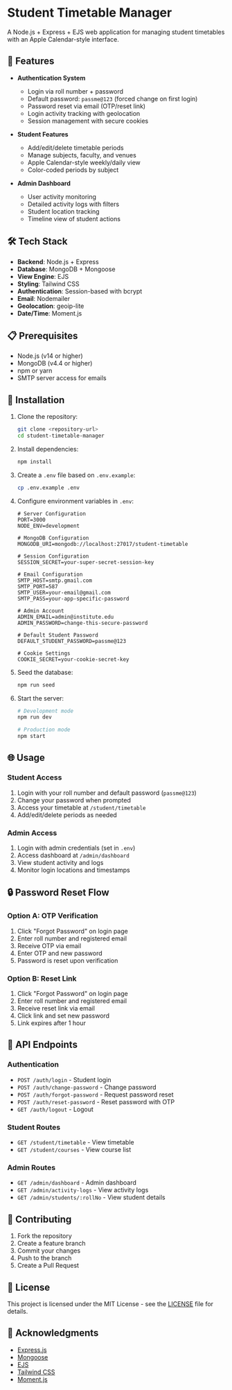 # Student Timetable Manager

A Node.js + Express + EJS web application for managing student timetables with an Apple Calendar-style interface.

## 🚀 Features

- **Authentication System**
  - Login via roll number + password
  - Default password: `passme@123` (forced change on first login)
  - Password reset via email (OTP/reset link)
  - Login activity tracking with geolocation
  - Session management with secure cookies

- **Student Features**
  - Add/edit/delete timetable periods
  - Manage subjects, faculty, and venues
  - Apple Calendar-style weekly/daily view
  - Color-coded periods by subject

- **Admin Dashboard**
  - User activity monitoring
  - Detailed activity logs with filters
  - Student location tracking
  - Timeline view of student actions

## 🛠️ Tech Stack

- **Backend**: Node.js + Express
- **Database**: MongoDB + Mongoose
- **View Engine**: EJS
- **Styling**: Tailwind CSS
- **Authentication**: Session-based with bcrypt
- **Email**: Nodemailer
- **Geolocation**: geoip-lite
- **Date/Time**: Moment.js

## 📋 Prerequisites

- Node.js (v14 or higher)
- MongoDB (v4.4 or higher)
- npm or yarn
- SMTP server access for emails

## 🔧 Installation

1. Clone the repository:
   ```bash
   git clone <repository-url>
   cd student-timetable-manager
   ```

2. Install dependencies:
   ```bash
   npm install
   ```

3. Create a `.env` file based on `.env.example`:
   ```bash
   cp .env.example .env
   ```

4. Configure environment variables in `.env`:
   ```env
   # Server Configuration
   PORT=3000
   NODE_ENV=development

   # MongoDB Configuration
   MONGODB_URI=mongodb://localhost:27017/student-timetable

   # Session Configuration
   SESSION_SECRET=your-super-secret-session-key

   # Email Configuration
   SMTP_HOST=smtp.gmail.com
   SMTP_PORT=587
   SMTP_USER=your-email@gmail.com
   SMTP_PASS=your-app-specific-password

   # Admin Account
   ADMIN_EMAIL=admin@institute.edu
   ADMIN_PASSWORD=change-this-secure-password

   # Default Student Password
   DEFAULT_STUDENT_PASSWORD=passme@123

   # Cookie Settings
   COOKIE_SECRET=your-cookie-secret-key
   ```

5. Seed the database:
   ```bash
   npm run seed
   ```

6. Start the server:
   ```bash
   # Development mode
   npm run dev

   # Production mode
   npm start
   ```

## 🌐 Usage

### Student Access

1. Login with your roll number and default password (`passme@123`)
2. Change your password when prompted
3. Access your timetable at `/student/timetable`
4. Add/edit/delete periods as needed

### Admin Access

1. Login with admin credentials (set in `.env`)
2. Access dashboard at `/admin/dashboard`
3. View student activity and logs
4. Monitor login locations and timestamps

## 🔒 Password Reset Flow

### Option A: OTP Verification
1. Click "Forgot Password" on login page
2. Enter roll number and registered email
3. Receive OTP via email
4. Enter OTP and new password
5. Password is reset upon verification

### Option B: Reset Link
1. Click "Forgot Password" on login page
2. Enter roll number and registered email
3. Receive reset link via email
4. Click link and set new password
5. Link expires after 1 hour

## 📝 API Endpoints

### Authentication
- `POST /auth/login` - Student login
- `POST /auth/change-password` - Change password
- `POST /auth/forgot-password` - Request password reset
- `POST /auth/reset-password` - Reset password with OTP
- `GET /auth/logout` - Logout

### Student Routes
- `GET /student/timetable` - View timetable
- `GET /student/courses` - View course list

### Admin Routes
- `GET /admin/dashboard` - Admin dashboard
- `GET /admin/activity-logs` - View activity logs
- `GET /admin/students/:rollNo` - View student details

## 🤝 Contributing

1. Fork the repository
2. Create a feature branch
3. Commit your changes
4. Push to the branch
5. Create a Pull Request

## 📄 License

This project is licensed under the MIT License - see the [LICENSE](LICENSE) file for details.

## 🙏 Acknowledgments

- [Express.js](https://expressjs.com/)
- [Mongoose](https://mongoosejs.com/)
- [EJS](https://ejs.co/)
- [Tailwind CSS](https://tailwindcss.com/)
- [Moment.js](https://momentjs.com/) 